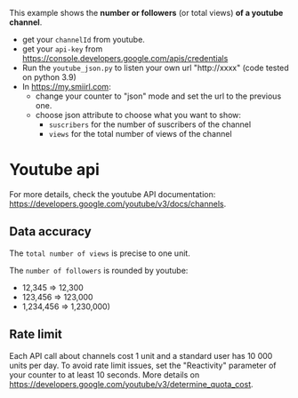 
This example shows the **number or followers** (or total views) **of a youtube channel**.
- get your `channelId` from youtube.
- get your `api-key` from https://console.developers.google.com/apis/credentials 
- Run the `youtube_json.py` to listen your own url "http://xxxx" (code tested on python 3.9)
- In https://my.smiirl.com:
    - change your counter to "json" mode and set the url to the previous one. 
    - choose json attribute to choose what you want to show: 
        - `suscribers` for the number of suscribers of the channel
        - `views` for the total number of views of the channel

# Youtube api
For more details, check the youtube API documentation: 
https://developers.google.com/youtube/v3/docs/channels.

## Data accuracy
The `total number of views` is precise to one unit.

The `number of followers` is rounded by youtube:
 - 12,345 ⇒ 12,300
 - 123,456 ⇒ 123,000
 - 1,234,456 ⇒ 1,230,000)
 
## Rate limit
Each API call about channels cost 1 unit and a standard user has 10 000 units per day.
To avoid rate limit issues, set the "Reactivity" parameter of your counter to at least 10 seconds.
More details on https://developers.google.com/youtube/v3/determine_quota_cost.